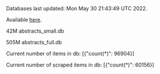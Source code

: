 Databases last updated: Mon May 30 21:43:49 UTC 2022. 

Available [here](https://github.com/cbeauhilton/ash-db/releases).


42M	abstracts_small.db

505M	abstracts_full.db

Current number of items in db:
[{"count(*)": 96904}]

Current number of scraped items in db:
[{"count(*)": 60156}]
